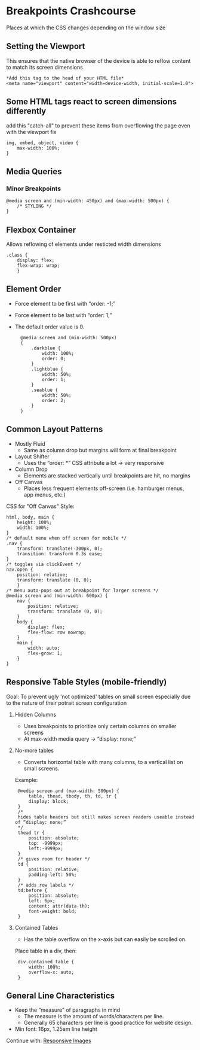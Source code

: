 # Breakpoints Crashcourse
Places at which the CSS changes depending on the window size


## Setting the Viewport
This ensures that the native browser of the device is able to reflow content to match its screen dimensions 

    *Add this tag to the head of your HTML file*
    <meta name="viewport" content="width=device-width, initial-scale=1.0">

## Some HTML tags react to screen dimensions differently
add this "catch-all" to prevent these items from overflowing the page even with the viewport fix

    img, embed, object, video {
        max-width: 100%;
    }

## Media Queries

### Minor Breakpoints

	@media screen and (min-width: 450px) and (max-width: 500px) {
        /* STYLING */
    }


## Flexbox Container
Allows reflowing of elements under resticted width dimensions

	.class {
		display: flex;
		flex-wrap: wrap;
		}

## Element Order

- Force element to be first with “order: -1;”
- Force element to be last with “order: 1;”
- The default order value is 0.

        @media screen and (min-width: 500px) 
        {
            .darkblue {
                width: 100%;
                order: 0;
            }
            .lightblue {
                width: 50%;
                order: 1;
            }
            .seablue {
                width: 50%;
                order: 2;
            }
        }

## Common Layout Patterns
- Mostly Fluid
    - Same as column drop but margins will form at final breakpoint
- Layout Shifter
    - Uses the “order: *” CSS attribute a lot → very responsive
- Column Drop
    - Elements are stacked vertically until breakpoints are hit, no margins
- Off Canvas
    - Places less frequent elements off-screen (i.e. hamburger menus, app menus, etc.)

CSS for "Off Canvas" Style:

    html, body, main {
        height: 100%;
        width: 100%;
    }
    /* default menu when off screen for mobile */
    .nav { 
        transform: translate(-300px, 0);
        transition: transform 0.3s ease;
    }
    /* toggles via clickEvent */
    nav.open {
        position: relative;
        transform: translate (0, 0);
        }
    /* menu auto-pops out at breakpoint for larger screens */
    @media screen and (min-width: 600px) {
        nav {
            position: relative;
            transform: translate (0, 0);
        }
        body {
            display: flex;
            flex-flow: row nowrap;
        }
        main {
            width: auto;
            flex-grow: 1;
        }
    }

## Responsive Table Styles (mobile-friendly)
Goal: To prevent ugly 'not optimized' tables on small screen especially due to the nature of their potrait screen configuration
1.  Hidden Columns
    - Uses breakpoints to prioritize only certain columns on smaller screens
    - At max-width media query → “display: none;”
2. No-more tables
    - Converts horizontal table with many columns, to a vertical list on small screens.

    Example:

        @media screen and (max-width: 500px) {
            table, thead, tbody, th, td, tr {
            display: block;
        }
        /* 
        hides table headers but still makes screen readers useable instead of “display: none;”
        */
        thead tr {
            position: absolute;
            top: -9999px;
            left:-9999px;
        }
        /* gives room for header */
        td {
            position: relative;
            padding-left: 50%;
        }
        /* adds row labels */
        td:before {
            position: absolute;
            left: 6px;
            content: attr(data-th);
            font-weight: bold;
        }

3. Contained Tables
    - Has the table overflow on the x-axis but can easily be scrolled on.

    Place table in a div, then:

        div.contained_table {
            width: 100%;
            overflow-x: auto;
        }

## General Line Characteristics
- Keep the “measure” of paragraphs in mind
    - The measure is the amount of words/characters per line.
    - Generally 65 characters per line is good practice for website design.
- Min font: 16px, 1.25em line height

Continue with: [Responsive Images](/image_optimization.md)




